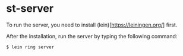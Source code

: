 # st-server

To run the server, you need to install (lein)[https://leiningen.org/] first.

After the installation, run the server by typing the following command:

```
$ lein ring server
```

